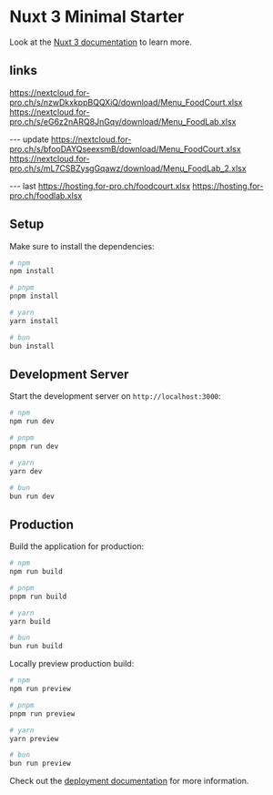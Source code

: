 # Nuxt 3 Minimal Starter

Look at the [Nuxt 3 documentation](https://nuxt.com/docs/getting-started/introduction) to learn more.


## links

https://nextcloud.for-pro.ch/s/nzwDkxkppBQQXiQ/download/Menu_FoodCourt.xlsx
https://nextcloud.for-pro.ch/s/eG6z2nARQ8JnGqy/download/Menu_FoodLab.xlsx

--- update
https://nextcloud.for-pro.ch/s/bfooDAYQseexsmB/download/Menu_FoodCourt.xlsx
https://nextcloud.for-pro.ch/s/mL7CSBZysgGqawz/download/Menu_FoodLab_2.xlsx


--- last
https://hosting.for-pro.ch/foodcourt.xlsx
https://hosting.for-pro.ch/foodlab.xlsx



## Setup

Make sure to install the dependencies:

```bash
# npm
npm install

# pnpm
pnpm install

# yarn
yarn install

# bun
bun install
```

## Development Server

Start the development server on `http://localhost:3000`:

```bash
# npm
npm run dev

# pnpm
pnpm run dev

# yarn
yarn dev

# bun
bun run dev
```

## Production

Build the application for production:

```bash
# npm
npm run build

# pnpm
pnpm run build

# yarn
yarn build

# bun
bun run build
```

Locally preview production build:

```bash
# npm
npm run preview

# pnpm
pnpm run preview

# yarn
yarn preview

# bun
bun run preview
```

Check out the [deployment documentation](https://nuxt.com/docs/getting-started/deployment) for more information.
